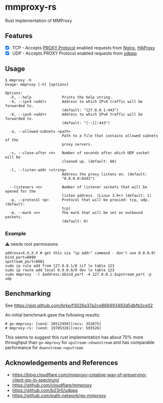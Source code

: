 # mmproxy-rs

Rust implementation of MMProxy

## Features

- [x] TCP - Accepts [PROXY Protocol](https://www.haproxy.org/download/1.8/doc/proxy-protocol.txt) enabled requests from [Nginx](https://docs.nginx.com/nginx/admin-guide/load-balancer/using-proxy-protocol/#proxy-protocol-for-a-tcp-connection-to-an-upstream), [HAProxy](https://www.haproxy.org/download/1.8/doc/proxy-protocol.txt)
- [x] UDP - Accepts PROXY Protocol enabled requests from [udppp](https://github.com/b23r0/udppp)

## Usage

```
$ mmproxy -h
Usage: mmproxy [-h] [options]

Options:
  -h, --help              Prints the help string.
  -4, --ipv4 <addr>       Address to which IPv4 traffic will be forwarded to.
                          (default: "127.0.0.1:443")
  -6, --ipv6 <addr>       Address to which IPv6 traffic will be forwarded to.
                          (default: "[::1]:443")

  -a, --allowed-subnets <path>
                          Path to a file that contains allowed subnets of the
                          proxy servers.

  -c, --close-after <n>   Number of seconds after which UDP socket will be
                          cleaned up. (default: 60)

  -l, --listen-addr <string>
                          Address the proxy listens on. (default:
                          "0.0.0.0:8443")

  --listeners <n>         Number of listener sockets that will be opened for the
                          listen address. (Linux 3.9+) (default: 1)
  -p, --protocol <p>      Protocol that will be proxied: tcp, udp. (default:
                          tcp)
  -m, --mark <n>          The mark that will be set on outbound packets.
                          (default: 0)
```

### Example

:warning: needs root permissions

```terminal
address=X.X.X.X # get this via "ip addr" command - don't use 0.0.0.0!
bind_port=8080
upstream_port=8081
sudo ip rule add from 127.0.0.1/8 iif lo table 123
sudo ip route add local 0.0.0.0/0 dev lo table 123
sudo mmproxy  -l $address:$bind_port -4 127.0.0.1:$upstream_port -p udp
```

## Benchmarking

See https://gist.github.com/brkp/f3026a37a2ce869493483d5dbfb2ce02

An initial benchmark gave the following results:

```
# go-mmproxy: [send: 20512950][recv: 352875]
# mmproxy-rs: [send: 19705328][recv: 593526]
```

This seems to suggest this rust implementation has about 70% more throughput than `go-mmproxy` for `upstream->downstream` and has comparable performance for `downstream->upstream`.

## Acknowledgements and References

- https://blog.cloudflare.com/mmproxy-creative-way-of-preserving-client-ips-in-spectrum/
- https://github.com/cloudflare/mmproxy
- https://github.com/b23r0/udppp
- https://github.com/path-network/go-mmproxy

